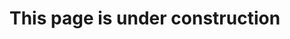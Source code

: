 <properties
    pageTitle="KratosApps tutorial: Create a PF"
    description=""
    services="kratosapps"
    authors="aftowen"
 />

<tags
   ms.service="kratosapps"
   ms.devlang="na"
   ms.topic="get-started-article"
   ms.tgt_pltfrm="na"
   ms.workload="na"
   ms.date="10/06/2015"
   ms.author="anneta"/>

# This page is under construction #
